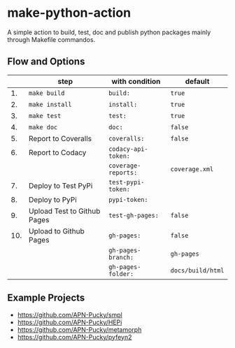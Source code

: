 # make-python-action

A simple action to build, test, doc and publish python packages mainly through Makefile commandos.

## Flow and Options

|     | step                          | with condition           |  default       
|-----|-------------------------------|--------------------------|-----------------
|1.   | `make build`                  | `build:`                 | `true` 
|2.   | `make install`                | `install: `              |  `true`
|3.   | `make test`                   |  `test: `                |    `true`
|4.   | `make doc`                    |   `doc: `                |       `false`
|5.   | Report to Coveralls           |    `coveralls: `         |        `false`
|6.   | Report to Codacy              |    `codacy-api-token: `  |         
|     |                               |   `coverage-reports:`    |  `coverage.xml`                
|7.   | Deploy to Test PyPi           |  `test-pypi-token: `     |              
|8.   | Deploy to PyPi                |      `pypi-token: `      |           
|9.   | Upload Test to Github Pages   |   `test-gh-pages: `      |     `false`
|10.  | Upload to Github Pages        |   `gh-pages: `           |        `false`
|     |                               |   `gh-pages-branch:`     |  `gh-pages`    
|     |                               |   `gh-pages-folder:`     |  `docs/build/html`    

## Example Projects

* https://github.com/APN-Pucky/smpl
* https://github.com/APN-Pucky/HEPi
* https://github.com/APN-Pucky/metamorph
* https://github.com/APN-Pucky/pyfeyn2
